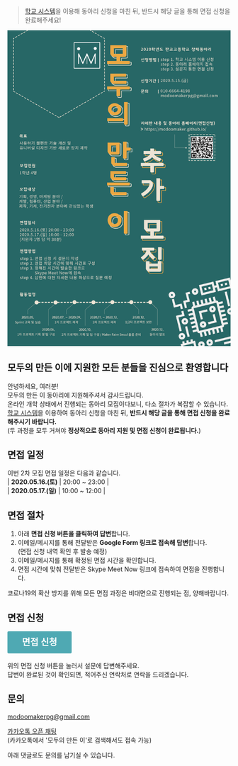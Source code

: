 > [학교 시스템](https://pangyo.schm.co.kr)을 이용해 동아리 신청을 마친 뒤, 반드시 해당 글을 통해 면접 신청을 완료해주세요!

<!-- more -->

![1](https://github.com/ModooMaker/ModooMaker.github.io/blob/master/_posts/introimg/%ED%8F%AC%EC%8A%A4%ED%84%B0%20v2-1.png?raw=true)

모두의 만든 이에 지원한 모든 분들을 진심으로 환영합니다
-------------------------------------------------------

안녕하세요, 여러분!  
모두의 만든 이 동아리에 지원해주셔서 감사드립니다.  
온라인 개학 상태에서 진행되는 동아리 모집이다보니, 다소 절차가 복잡할 수 있습니다.  
[학교 시스템](https://pangyo.schm.co.kr)을 이용하여 동아리 신청을 마친 뒤, **반드시 해당 글을 통해 면접 신청을 완료해주시기 바랍니다.**  
(두 과정을 모두 거쳐야 **정상적으로 동아리 지원 및 면접 신청이 완료됩니다.**\)

면접 일정
---------

이번 2차 모집 면접 일정은 다음과 같습니다.  
| **2020.05.16.(토)** | 20:00 ~ 23:00 |  
| **2020.05.17.(일)** | 10:00 ~ 12:00 |

면접 절차
---------

1.	아래 **면접 신청 버튼을 클릭하여 답변**합니다.
2.	이메일/메시지를 통해 전달받은 **Google Form 링크로 접속해 답변**합니다.  
	(면접 신청 내역 확인 후 발송 예정)
3.	이메일/메시지를 통해 확정된 면접 시간을 확인합니다.
4.	면접 시간에 맞춰 전달받은 Skype Meet Now 링크에 접속하여 면접을 진행합니다.

코로나19의 확산 방지를 위해 모든 면접 과정은 비대면으로 진행되는 점, 양해바랍니다.

면접 신청
---------

<a class="typeform-share button" href="https://junyeollee.typeform.com/to/O0S179" data-mode="popup" style="display:inline-block;text-decoration:none;background-color:#4FA9B3;color:white;cursor:pointer;font-family:Helvetica,Arial,sans-serif;font-size:20px;line-height:50px;text-align:center;margin:0;height:50px;padding:0px 33px;border-radius:3px;max-width:100%;white-space:nowrap;overflow:hidden;text-overflow:ellipsis;font-weight:bold;-webkit-font-smoothing:antialiased;-moz-osx-font-smoothing:grayscale;" target="_blank">면접 신청 </a> <script> (function() { var qs,js,q,s,d=document, gi=d.getElementById, ce=d.createElement, gt=d.getElementsByTagName, id="typef_orm_share", b="https://embed.typeform.com/"; if(!gi.call(d,id)){ js=ce.call(d,"script"); js.id=id; js.src=b+"embed.js"; q=gt.call(d,"script")[0]; q.parentNode.insertBefore(js,q) } })() </script>

위의 면접 신청 버튼을 눌러서 설문에 답변해주세요.  
답변이 완료된 것이 확인되면, 적어주신 연락처로 연락을 드리겠습니다.

문의
----

[modoomakerpg@gmail.com](mailto:modoomakerpg@gmail.com)

[카카오톡 오픈 채팅](https://open.kakao.com/o/sziX2mac)  
(카카오톡에서 '모두의 만든 이'로 검색해서도 접속 가능)

아래 댓글로도 문의를 남기실 수 있습니다.
